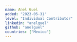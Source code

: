```yaml
---
name: Anel Guel
added: "2023-05-31"
level: "Individual Contributor"
linkedin: "anelguel"
github: "anelguel"
countries: ["Mexico"]
---
```

